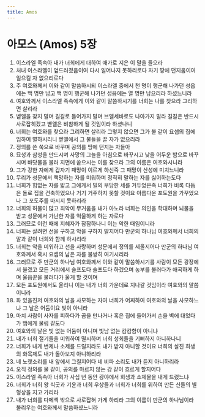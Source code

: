 ```yaml
---
title: Amos
---
```


# 아모스 (Amos) 5장
1. 이스라엘 족속아 내가 너희에게 대하여 애가로 지은 이 말을 들으라
1. 처녀 이스라엘이 엎드러졌음이여 다시 일어나지 못하리로다 자기 땅에 던지움이여 일으킬 자 없으리로다
1. 주 여호와께서 이와 같이 말씀하시되 이스라엘 중에서 천 명이 행군해 나가던 성읍에는 백 명만 남고 백 명이 행군해 나가던 성읍에는 열 명만 남으리라 하셨느니라
1. 여호와께서 이스라엘 족속에게 이와 같이 말씀하시기를 너희는 나를 찾으라 그리하면 살리라
1. 벧엘을 찾지 말며 길갈로 들어가지 말며 브엘세바로도 나아가지 말라 길갈은 반드시 사로잡히겠고 벧엘은 비참하게 될 것임이라 하셨나니
1. 너희는 여호와를 찾으라 그리하면 살리라 그렇지 않으면 그가 불 같이 요셉의 집에 임하여 멸하시리니 벧엘에서 그 불들을 끌 자가 없으리라
1. 정의를 쓴 쑥으로 바꾸며 공의를 땅에 던지는 자들아
1. 묘성과 삼성을 만드시며 사망의 그늘을 아침으로 바꾸시고 낮을 어두운 밤으로 바꾸시며 바닷물을 불러 지면에 쏟으시는 이를 찾으라 그의 이름은 여호와시니라
1. 그가 강한 자에게 갑자기 패망이 이르게 하신즉 그 패망이 산성에 미치느니라
1. 무리가 성문에서 책망하는 자를 미워하며 정직히 말하는 자를 싫어하는도다
1. 너희가 힘없는 자를 밟고 그에게서 밀의 부당한 세를 거두었은즉 너희가 비록 다듬은 돌로 집을 건축하였으나 거기 거주하지 못할 것이요 아름다운 포도원을 가꾸었으나 그 포도주를 마시지 못하리라
1. 너희의 허물이 많고 죄악이 무거움을 내가 아노라 너희는 의인을 학대하며 뇌물을 받고 성문에서 가난한 자를 억울하게 하는 자로다
1. 그러므로 이런 때에 지혜자가 잠잠하나니 이는 악한 때임이니라
1. 너희는 살려면 선을 구하고 악을 구하지 말지어다 만군의 하나님 여호와께서 너희의 말과 같이 너희와 함께 하시리라
1. 너희는 악을 미워하고 선을 사랑하며 성문에서 정의를 세울지어다 만군의 하나님 여호와께서 혹시 요셉의 남은 자를 불쌍히 여기시리라
1. 그러므로 주 만군의 하나님 여호와께서 이와 같이 말씀하시기를 사람이 모든 광장에서 울겠고 모든 거리에서 슬프도다 슬프도다 하겠으며 농부를 불러다가 애곡하게 하며 울음꾼을 불러다가 울게 할 것이며
1. 모든 포도원에서도 울리니 이는 내가 너희 가운데로 지나갈 것임이라 여호와의 말씀이니라
1. 화 있을진저 여호와의 날을 사모하는 자여 너희가 어찌하여 여호와의 날을 사모하느냐 그 날은 어둠이요 빛이 아니라
1. 마치 사람이 사자를 피하다가 곰을 만나거나 혹은 집에 들어가서 손을 벽에 대었다가 뱀에게 물림 같도다
1. 여호와의 날은 빛 없는 어둠이 아니며 빛남 없는 캄캄함이 아니냐
1. 내가 너희 절기들을 미워하여 멸시하며 너희 성회들을 기뻐하지 아니하나니
1. 너희가 내게 번제나 소제를 드릴지라도 내가 받지 아니할 것이요 너희의 살진 희생의 화목제도 내가 돌아보지 아니하리라
1. 네 노랫소리를 내 앞에서 그칠지어다 네 비파 소리도 내가 듣지 아니하리라
1. 오직 정의를 물 같이, 공의를 마르지 않는 강 같이 흐르게 할지어다
1. 이스라엘 족속아 너희가 사십 년 동안 광야에서 희생과 소제물을 내게 드렸느냐
1. 너희가 너희 왕 식굿과 기윤과 너희 우상들과 너희가 너희를 위하여 만든 신들의 별 형상을 지고 가리라
1. 내가 너희를 다메섹 밖으로 사로잡혀 가게 하리라 그의 이름이 만군의 하나님이라 불리우는 여호와께서 말씀하셨느니라